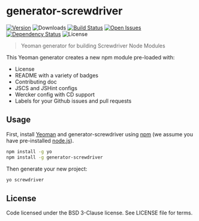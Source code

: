# generator-screwdriver
[![Version][npm-image]][npm-url] ![Downloads][downloads-image] [![Build Status][wercker-image]][wercker-url] [![Open Issues][issues-image]][issues-url] [![Dependency Status][daviddm-image]][daviddm-url] ![License][license-image]

> Yeoman generator for building Screwdriver Node Modules

This Yeoman generator creates a new npm module pre-loaded with:
 - License
 - README with a variety of badges
 - Contributing doc
 - JSCS and JSHint configs
 - Wercker config with CD support
 - Labels for your Github issues and pull requests

## Usage

First, install [Yeoman](http://yeoman.io) and generator-screwdriver using [npm](https://www.npmjs.com/) (we assume you have pre-installed [node.js](https://nodejs.org/)).

```bash
npm install -g yo
npm install -g generator-screwdriver
```

Then generate your new project:

```bash
yo screwdriver
```

## License

Code licensed under the BSD 3-Clause license. See LICENSE file for terms.

[npm-image]: https://img.shields.io/npm/v/generator-screwdriver.svg
[npm-url]: https://npmjs.org/package/generator-screwdriver
[downloads-image]: https://img.shields.io/npm/dt/generator-screwdriver.svg
[license-image]: https://img.shields.io/npm/l/generator-screwdriver.svg
[issues-image]: https://img.shields.io/github/issues/screwdriver-cd/generator-screwdriver.svg
[issues-url]: https://github.com/screwdriver-cd/generator-screwdriver/issues
[wercker-image]: https://app.wercker.com/status/3471515bed0f8ad06b51b7db148627cf
[wercker-url]: https://app.wercker.com/project/bykey/3471515bed0f8ad06b51b7db148627cf
[daviddm-image]: https://david-dm.org/screwdriver-cd/generator-screwdriver.svg?theme=shields.io
[daviddm-url]: https://david-dm.org/screwdriver-cd/generator-screwdriver
